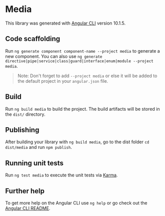 # Media

This library was generated with [Angular CLI](https://github.com/angular/angular-cli) version 10.1.5.

## Code scaffolding

Run `ng generate component component-name --project media` to generate a new component. You can also use `ng generate directive|pipe|service|class|guard|interface|enum|module --project media`.
> Note: Don't forget to add `--project media` or else it will be added to the default project in your `angular.json` file. 

## Build

Run `ng build media` to build the project. The build artifacts will be stored in the `dist/` directory.

## Publishing

After building your library with `ng build media`, go to the dist folder `cd dist/media` and run `npm publish`.

## Running unit tests

Run `ng test media` to execute the unit tests via [Karma](https://karma-runner.github.io).

## Further help

To get more help on the Angular CLI use `ng help` or go check out the [Angular CLI README](https://github.com/angular/angular-cli/blob/master/README.md).
